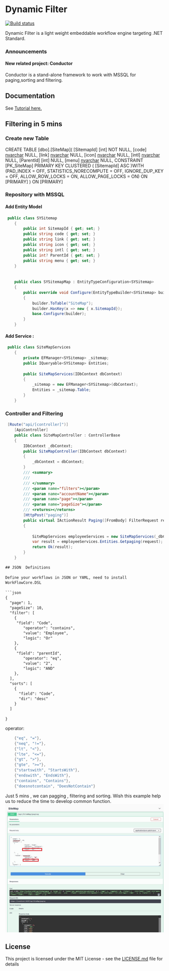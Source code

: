 # Dynamic Filter

[![Build status](https://ci.appveyor.com/api/projects/status/xnby6p5v4ur04u76?svg=true)](https://ci.appveyor.com/project/danielgerlag/workflow-core)

Dynamic Filter is a light weight embeddable workflow engine targeting .NET Standard.

### Announcements

#### New related project: Conductor
Conductor is a stand-alone framework to work with MSSQL for paging,sorting and filtering.



## Documentation

See [Tutorial here.](https://github.com/hoaiduc2304/DynamicFilter)

## Filtering in 5 mins 
### Create new Table 

CREATE TABLE [dbo].[SiteMap](
	[SitemapId] [int] NOT NULL,
	[code] [nvarchar](50) NULL,
	[link] [nvarchar](50) NULL,
	[icon] [nvarchar](25) NULL,
	[intl] [nvarchar](50) NULL,
	[ParentId] [int] NULL,
	[menu] [nvarchar](500) NULL,
 CONSTRAINT [PK_SiteMap] PRIMARY KEY CLUSTERED 
(
	[SitemapId] ASC
)WITH (PAD_INDEX = OFF, STATISTICS_NORECOMPUTE = OFF, IGNORE_DUP_KEY = OFF, ALLOW_ROW_LOCKS = ON, ALLOW_PAGE_LOCKS = ON) ON [PRIMARY]
) ON [PRIMARY]


### Repository with MSSQL 

#### Add Entity Model 

```csharp
 public class SYSitemap 
    {
        public int SitemapId { get; set; }
        public string code { get; set; }
        public string link { get; set; }
        public string icon { get; set; }
        public string intl { get; set; }
        public int? ParentId { get; set; }
        public string menu { get; set; }
    }


    public class SYSitemapMap : EntityTypeConfiguration<SYSitemap>
    {
        public override void Configure(EntityTypeBuilder<SYSitemap> builder)
        {
            builder.ToTable("SiteMap");
            builder.HasKey(x => new { x.SitemapId});
            base.Configure(builder);
        }
    }
```
#### Add Service : 

```c#
 public class SiteMapServices
    {
        private EFManager<SYSitemap> _sitemap;
        public IQueryable<SYSitemap> Entities;

        public SiteMapServices(IDbContext dbContext)
        {
            _sitemap = new EFManager<SYSitemap>(dbContext);
            Entities = _sitemap.Table;
        }
    }
```

### Controller and Filtering 

```C#
 [Route("api/[controller]")]
    [ApiController]
    public class SiteMapController : ControllerBase
    {
        IDbContext _dbContext;
        public SiteMapController(IDbContext dbContext)
        {
            _dbContext = dbContext;
        }
        /// <summary>
        /// 
        /// </summary>
        /// <param name="filters"></param>
        /// <param name="accountName"></param>
        /// <param name="page"></param>
        /// <param name="pageSize"></param>
        /// <returns></returns>
        [HttpPost("paging")]
        public virtual IActionResult Paging([FromBody] FilterRequest request)
        {
        
            SiteMapServices employeeServices = new SiteMapServices(_dbContext);
            var result = employeeServices.Entities.Getpaging(request);
            return Ok(result);
        }
    }
```
```
## JSON  Definitions

Define your workflows in JSON or YAML, need to install WorkFlowCore.DSL

```json
{
  "page": 1,
  "pageSize": 10,
  "filter": [
    {
     "field": "Code",
		"operator": "contains",
		"value": "Employee",
		"logic": "Or"
    },
	{
     "field": "parentId",
		"operator": "eq",
		"value": "2",
		"logic": "AND"
    },
  ],
  "sorts": [
    {
      "field": "Code",
      "dir": "desc"
    }
  ]

}
```
operator:
```c#
    {"eq", "="},
    {"neq", "!="},
    {"lt", "<"},
    {"lte", "<="},
    {"gt", ">"},
    {"gte", ">="},
    {"startswith", "StartsWith"},
    {"endswith", "EndsWith"},
    {"contains", "Contains"},
    {"doesnotcontain", "DoesNotContain"}
```

Just 5 mins , we can pagging , filtering and sorting. Wish this example help us to reduce the time to develop common function.
<kbd>
<img src="https://github.com/hoaiduc2304/DynamicFilter/blob/main/Images/swagger1.jpg" alt="Dynamic Filter" />
</kbd>
## License

This project is licensed under the MIT License - see the [LICENSE.md](LICENSE.md) file for details
